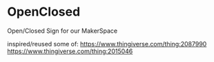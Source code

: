 # OpenClosed
Open/Closed Sign for our MakerSpace



inspired/reused some of:
https://www.thingiverse.com/thing:2087990
https://www.thingiverse.com/thing:2015046
